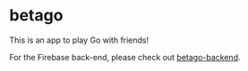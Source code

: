 # betago

This is an app to play Go with friends!

For the Firebase back-end, please check out [betago-backend](https://github.com/luo-git/betago-backend).

